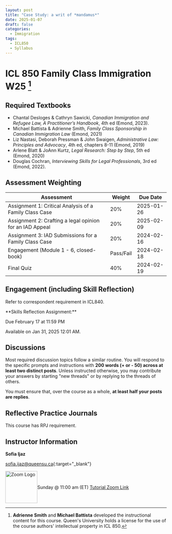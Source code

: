 ```yaml
---
layout: post
title: "Case Study: a writ of *mandamus*"
date: 2025-01-07
draft: false
categories:
  - Immigration
tags:
  - ICL850
  - Syllabus
---
```


# ICL 850 Family Class Immigration W25 [^1]

[^1]: **Adrienne Smith** and **Michael Battista** developed the instructional content for this course. Queen's University holds a license for the use of the course authors' intellectual property in ICL 850.

<!-- <a href="https://lh3.googleusercontent.com/pw/AP1GczNlPL2XU73ZrmLzVMPRzEBSOkONXic3ozpfB5HllVlxptDJDjXRKFh0o2iBsxRSfXRhP6BcH61XUeXrWKBpSZ354Hclhwt03wQfmXcBjpAHqouNSyo=w2400?source=screenshot.guru"> <img src="https://lh3.googleusercontent.com/pw/AP1GczNlPL2XU73ZrmLzVMPRzEBSOkONXic3ozpfB5HllVlxptDJDjXRKFh0o2iBsxRSfXRhP6BcH61XUeXrWKBpSZ354Hclhwt03wQfmXcBjpAHqouNSyo=w600-h315-p-k" style="width: 100%"/> </a> -->

<!-- more -->

<!-- <i class="fa-solid fa-0 number"></i>
<i class="fa-solid fa-1 number"></i>
<i class="fa-solid fa-2 number"></i>
<i class="fa-solid fa-3 number"></i>
<i class="fa-solid fa-4 number"></i>
<i class="fa-solid fa-5 number"></i>
<i class="fa-solid fa-6 number"></i>
<i class="fa-solid fa-7 number"></i>
<i class="fa-solid fa-8 number"></i>
<i class="fa-solid fa-9 number"></i> -->

## Required Textbooks

- Chantal Desloges & Cathryn Sawicki, _Canadian Immigration and Refugee Law, A Practitioner’s Handbook_, 4th ed (Emond, 2023).
- Michael Battista & Adrienne Smith, _Family Class Sponsorship in Canadian Immigration Law_ (Emond, 2021)
- Liz Nastasi, Deborah Pressman & John Swaigen, _Administrative Law: Principles and Advocacy_, 4th ed, chapters 8-11 (Emond, 2019)
- Arlene Blatt & JoAnn Kurtz, _Legal Research: Step by Step_, 5th ed (Emond, 2020)
- Douglas Cochran, _Interviewing Skills for Legal Professionals_, 3rd ed (Emond, 2022).

## Assessment Weighting

<table class="styled-table">
    <thead>
    <tr>
        <th>Assessment</th>
        <th>Weight</th>
        <th>Due Date</th>
    </tr>
    </thead>
    <tbody>
    <tr>
        <td style= "text-align: left">Assignment 1: Critical Analysis of a Family Class Case</td>
        <td>20%</td>
        <td>2025-01-26</td>
    </tr>
    <tr>
        <td style= "text-align: left">Assignment 2: Crafting a legal opinion for an IAD Appeal</td>
        <td>20%</td>
        <td>2025-02-09</td>
    </tr>
    <tr>
        <td style= "text-align: left">Assignment 3: IAD Submissions for a Family Class Case</td>
        <td>20%</td>
        <td>2024-02-16</td>
    </tr>
    <tr>
        <td style= "text-align: left">Engagement (Module 1 - 6, closed-book)</td>
        <td>Pass/Fail</td>
        <td>2024-02-18</td>
    </tr>
    <tr>
        <td style= "text-align: left">Final Quiz</td>
        <td>40%</td>
        <td>2024-02-19</td>
    </tr>
<!-- <td colspan="3">请致电本所咨询</td> -->
    </tbody>
</table>

## Engagement (including Skill Reflection)

Refer to correspondent requirement in ICL840.

<div class="highlight yellow" markdown="1">
**Skills Reflection Assignment:**

<i class="fa-regular fa-clock" style="color: teal"></i> Due February 17 at 11:59 PM

<i class="fa-regular fa-clock" style="color: teal"></i> Available on Jan 31, 2025 12:01 AM.

 </div>

## Discussions

Most required discussion topics follow a similar routine. You will respond to the specific prompts and instructions with **200 words (+ or - 50) across at least two distinct posts**. Unless instructed otherwise, you may contribute your answers by starting "new threads" or by replying to the threads of others.

You must ensure that, over the course as a whole, **at least half your posts are replies**.

## Reflective Practice Journals

<p class="highlight red">This course has RPJ requirement.</p>

## Instructor Information

**Sofia Ijaz**

[sofia.ijaz@queensu.ca](mailto:sofia.ijaz@queensu.ca){:target="\_blank"}

<div style="display:flex; justify-content:flex-start; align-items:center ">
<img src="../../../assets/img/zoomLogo.png" alt="Zoom Logo" width="100"> <span>Sunday @ 11:00 am (ET) <a href="https://queensu.zoom.us/j/94726680678?pwd=z9A7Z12T0WuNUa2vN58rEst9TlMN36.1" target="_blank">Tutorial Zoom Link</a></span>
</div>
